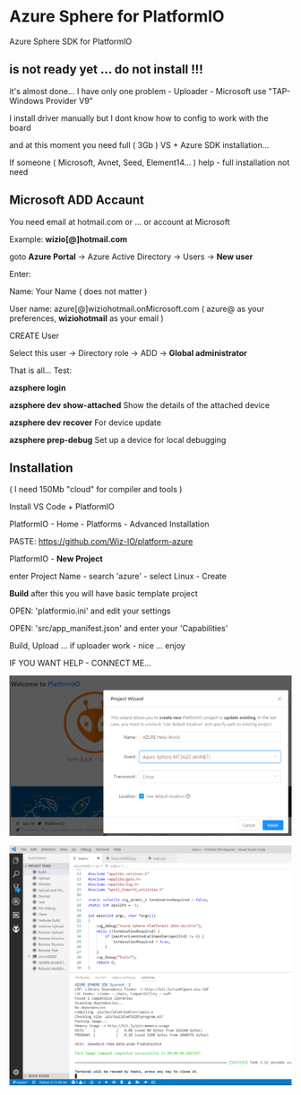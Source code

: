 # Azure Sphere for PlatformIO
Azure Sphere SDK for PlatformIO

## is not ready yet ... do not install !!! ##

it's almost done... I have only one problem - Uploader - Microsoft use "TAP-Windows Provider V9" 

I install driver manually but I dont know how to config to work with the board 

and at this moment you need full ( 3Gb ) VS + Azure SDK installation...

If someone ( Microsoft, Avnet, Seed, Element14... ) help - full installation not need

## Microsoft ADD Accaunt

You need email at hotmail.com or ... or account at Microsoft

Example: **wizio[@]hotmail.com**

goto **Azure Portal** -> Azure Active Directory -> Users -> **New user**

Enter:

Name: Your Name ( does not matter )

User name: azure[@]wiziohotmail.onMicrosoft.com ( azure@ as your preferences, **wiziohotmail** as your email )

CREATE User

Select this user -> Directory role -> ADD -> **Global administrator**

That is all... Test: 

**azsphere login**

**azsphere dev show-attached** Show the details of the attached device

**azsphere dev recover** For device update

**azsphere prep-debug** Set up a device for local debugging

## Installation
( I need 150Mb "cloud" for compiler and tools )

Install VS Code + PlatformIO

PlatformIO - Home - Platforms - Advanced Installation

PASTE: https://github.com/Wiz-IO/platform-azure

PlatformIO - **New Project**

enter Project Name - search 'azure' - select Linux - Create

**Build** after this you will have basic template project

OPEN: 'platformio.ini' and edit your settings

OPEN: 'src/app_manifest.json' and enter your 'Capabilities'

Build, Upload ... if uploader work - nice ... enjoy



IF YOU WANT HELP - CONNECT ME...


![Project](https://raw.githubusercontent.com/Wiz-IO/LIB/master/images/azure.png) 

![Project](https://raw.githubusercontent.com/Wiz-IO/LIB/master/images/azure-platformio.png) 
